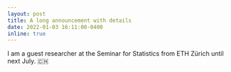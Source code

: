 ```yaml
---
layout: post
title: A long announcement with details
date: 2022-01-03 16:11:00-0400
inline: true
---
```


I am a guest researcher at the Seminar for Statistics from ETH Zürich until next July. 🇨🇭